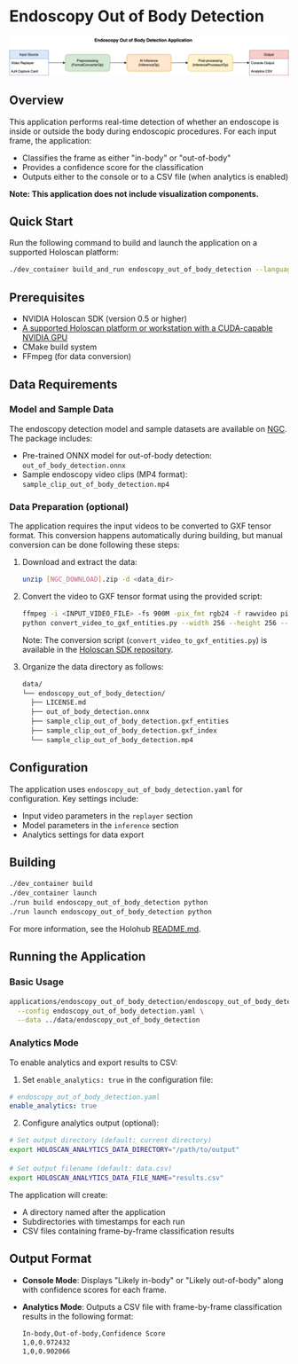 # Endoscopy Out of Body Detection

![Endoscopy Out of Body Detection Workflow](../endoscopy_out_of_body_detection.png)

## Overview

This application performs real-time detection of whether an endoscope is inside or outside the body during endoscopic procedures. For each input frame, the application:

- Classifies the frame as either "in-body" or "out-of-body"
- Provides a confidence score for the classification
- Outputs either to the console or to a CSV file (when analytics is enabled)

__Note: This application does not include visualization components.__

## Quick Start

Run the following command to build and launch the application on a supported Holoscan platform:

```bash
./dev_container build_and_run endoscopy_out_of_body_detection --language python
```

## Prerequisites

- NVIDIA Holoscan SDK (version 0.5 or higher)
- [A supported Holoscan platform or workstation with a CUDA-capable NVIDIA GPU](https://docs.nvidia.com/holoscan/sdk-user-guide/sdk_installation.html)
- CMake build system
- FFmpeg (for data conversion)

## Data Requirements

### Model and Sample Data

The endoscopy detection model and sample datasets are available on [NGC](https://catalog.ngc.nvidia.com/orgs/nvidia/teams/clara-holoscan/resources/endoscopy_out_of_body_detection). The package includes:

- Pre-trained ONNX model for out-of-body detection: `out_of_body_detection.onnx`
- Sample endoscopy video clips (MP4 format): `sample_clip_out_of_body_detection.mp4`

### Data Preparation (optional)

The application requires the input videos to be converted to GXF tensor format. This conversion happens automatically during building, but manual conversion can be done following these steps:

1. Download and extract the data:

    ```bash
    unzip [NGC_DOWNLOAD].zip -d <data_dir>
    ```

2. Convert the video to GXF tensor format using the provided script:

    ```bash
    ffmpeg -i <INPUT_VIDEO_FILE> -fs 900M -pix_fmt rgb24 -f rawvideo pipe:1 | \
    python convert_video_to_gxf_entities.py --width 256 --height 256 --channels 3 --framerate 30
    ```

    Note: The conversion script (`convert_video_to_gxf_entities.py`) is available in the [Holoscan SDK repository](https://github.com/nvidia-holoscan/holoscan-sdk/tree/main/scripts).

3. Organize the data directory as follows:

    ```bash
    data/
    └── endoscopy_out_of_body_detection/
      ├── LICENSE.md
      ├── out_of_body_detection.onnx
      ├── sample_clip_out_of_body_detection.gxf_entities
      ├── sample_clip_out_of_body_detection.gxf_index
      └── sample_clip_out_of_body_detection.mp4
    ```

## Configuration

The application uses `endoscopy_out_of_body_detection.yaml` for configuration. Key settings include:

- Input video parameters in the `replayer` section
- Model parameters in the `inference` section
- Analytics settings for data export

## Building

```bash
./dev_container build
./dev_container launch
./run build endoscopy_out_of_body_detection python
./run launch endoscopy_out_of_body_detection python
```

For more information, see the Holohub [README.md](https://github.com/nvidia-holoscan/holohub/blob/main/README.md).

## Running the Application

### Basic Usage

```bash
applications/endoscopy_out_of_body_detection/endoscopy_out_of_body_detection.py \
  --config endoscopy_out_of_body_detection.yaml \
  --data ../data/endoscopy_out_of_body_detection
```

### Analytics Mode

To enable analytics and export results to CSV:

1. Set `enable_analytics: true` in the configuration file:

  ```yaml
  # endoscopy_out_of_body_detection.yaml
  enable_analytics: true
  ```

2. Configure analytics output (optional):

  ```bash
  # Set output directory (default: current directory)
  export HOLOSCAN_ANALYTICS_DATA_DIRECTORY="/path/to/output"

  # Set output filename (default: data.csv)
  export HOLOSCAN_ANALYTICS_DATA_FILE_NAME="results.csv"
  ```

The application will create:

- A directory named after the application
- Subdirectories with timestamps for each run
- CSV files containing frame-by-frame classification results

## Output Format

- __Console Mode__: Displays "Likely in-body" or "Likely out-of-body" along with confidence scores for each frame.

- __Analytics Mode__: Outputs a CSV file with frame-by-frame classification results in the following format:

  ```csv
  In-body,Out-of-body,Confidence Score
  1,0,0.972432
  1,0,0.902066
  ```
